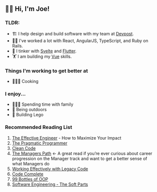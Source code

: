 ## 👋🏻 Hi, I'm Joe!

### TLDR:

- 🏗️ I help design and build software with my team at [Devpost](https://devpost.com/).
- 💪🏻 I've worked a lot with React, AngularJS, TypeScript, and Ruby on Rails.
- 🧪 I tinker with [Svelte](https://svelte.dev/) and [Flutter](https://flutter.dev/).
- 🏋️ I am building my [Vue](https://vuejs.org/) skills.

### Things I'm working to get better at
- 👨🏻‍🍳 Cooking

### I enjoy...
- 👨‍👩‍👦 Spending time with family
- 🌳 Being outdoors
- 🧱 Building Lego

### Recommended Reading List

1. [The Effective Engineer](https://www.effectiveengineer.com/book) - How to Maximize Your Impact
2. [The Pragmatic Programmer](https://pragprog.com/titles/tpp20/the-pragmatic-programmer-20th-anniversary-edition/)
3. [Clean Code](http://goodreads.com/book/show/3735293-clean-code)
4. [The Managers Path](https://www.oreilly.com/library/view/the-managers-path/9781491973882/) <- A great read if you’re ever curious about career progression on the Manager track and want to get a better sense of what Managers do
5. [Working Effectively with Legacy Code](https://www.oreilly.com/library/view/working-effectively-with/0131177052/)
6. [Code Complete](https://www.goodreads.com/book/show/4845.Code_Complete)
7. [99 Bottles of OOP](https://sandimetz.com/99bottles)
8. [Software Engineering - The Soft Parts](https://addyosmani.com/blog/software-engineering-soft-parts/)
